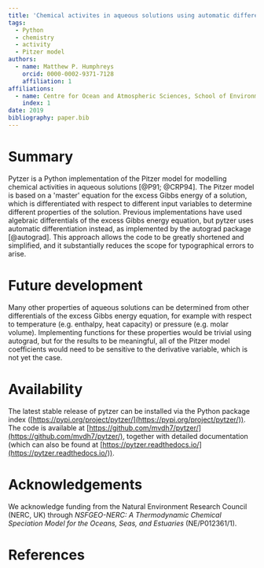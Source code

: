 ```yaml
---
title: 'Chemical activites in aqueous solutions using automatic differentiation of a Pitzer model (pytzer)'
tags:
  - Python
  - chemistry
  - activity
  - Pitzer model
authors:
  - name: Matthew P. Humphreys
    orcid: 0000-0002-9371-7128
    affiliation: 1
affiliations:
  - name: Centre for Ocean and Atmospheric Sciences, School of Environmental Sciences, University of East Anglia, Norwich, UK
    index: 1
date: 2019
bibliography: paper.bib
---
```



# Summary

Pytzer is a Python implementation of the Pitzer model for modelling chemical activities in aqueous solutions [@P91; @CRP94]. The Pitzer model is based on a 'master' equation for the excess Gibbs energy of a solution, which is differentiated with respect to different input variables to determine different properties of the solution. Previous implementations have used algebraic differentials of the excess Gibbs energy equation, but pytzer uses automatic differentiation instead, as implemented by the autograd package [@autograd]. This approach allows the code to be greatly shortened and simplified, and it substantially reduces the scope for typographical errors to arise.


# Future development

Many other properties of aqueous solutions can be determined from other differentials of the excess Gibbs energy equation, for example with respect to temperature (e.g. enthalpy, heat capacity) or pressure (e.g. molar volume). Implementing functions for these properties would be trivial using autograd, but for the results to be meaningful, all of the Pitzer model coefficients would need to be sensitive to the derivative variable, which is not yet the case.


# Availability

The latest stable release of pytzer can be installed via the Python package index ([https://pypi.org/project/pytzer/](https://pypi.org/project/pytzer/)). The code is available at [https://github.com/mvdh7/pytzer/](https://github.com/mvdh7/pytzer/), together with detailed documentation (which can also be found at [https://pytzer.readthedocs.io/](https://pytzer.readthedocs.io/)).


# Acknowledgements

We acknowledge funding from the Natural Environment Research Council (NERC, UK) through *NSFGEO-NERC: A Thermodynamic Chemical Speciation Model for the Oceans, Seas, and Estuaries* (NE/P012361/1).


# References
